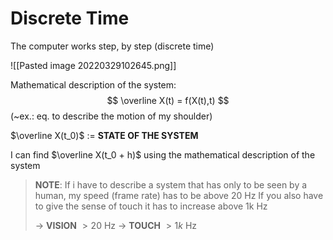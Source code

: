 # Discrete Time
The computer works step, by step (discrete time)

![[Pasted image 20220329102645.png]]

Mathematical description of the system:
$$
\overline X(t) = f(X(t),t)
$$
(~ex.: eq. to describe the motion of my shoulder)

$\overline X(t_0)$ := **STATE OF THE SYSTEM**

I can find $\overline X(t_0 + h)$ using the mathematical description of the system

> **NOTE**:
> If i have to describe a system that has only to be seen by a human, my speed (frame rate) has to be above 20 Hz
> If you also have to give the sense of touch it has to increase above 1k Hz
> 
> -> **VISION** $> 20$ Hz
> -> **TOUCH** $> 1k$ Hz
